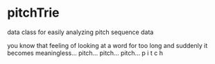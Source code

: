 # pitchTrie
data class for easily analyzing pitch sequence data

you know that feeling of looking at a word for too long and suddenly it becomes meaningless... pitch... pitch... pitch... p i t c h